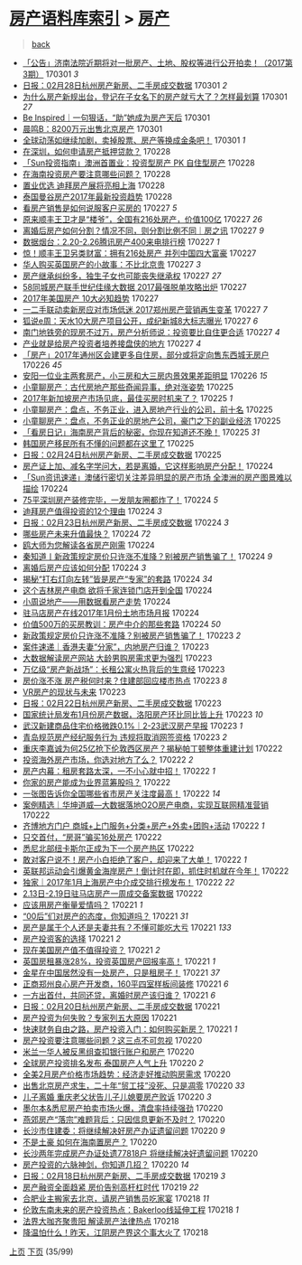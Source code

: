[房产语料库索引](../../README.md)  > [房产](房产.md)
====
> [back](../README.md)

- [「公告」济南法院近期将对一批房产、土地、股权等进行公开拍卖！（2017第3期）](http://jkwz.applinzi.com/ittc/6940042143904302085.html#%E3%80%8C%E5%85%AC%E5%91%8A%E3%80%8D%E6%B5%8E%E5%8D%97%E6%B3%95%E9%99%A2%E8%BF%91%E6%9C%9F%E5%B0%86%E5%AF%B9%E4%B8%80%E6%89%B9%E6%88%BF%E4%BA%A7%E3%80%81%E5%9C%9F%E5%9C%B0%E3%80%81%E8%82%A1%E6%9D%83%E7%AD%89%E8%BF%9B%E8%A1%8C%E5%85%AC%E5%BC%80%E6%8B%8D%E5%8D%96%EF%BC%81%EF%BC%882017%E7%AC%AC3%E6%9C%9F%EF%BC%89) 170301 *3* 
- [日报：02月28日杭州房产新房、二手房成交数据](http://jkwz.applinzi.com/ittc/6940034804606305285.html#%E6%97%A5%E6%8A%A5%EF%BC%9A02%E6%9C%8828%E6%97%A5%E6%9D%AD%E5%B7%9E%E6%88%BF%E4%BA%A7%E6%96%B0%E6%88%BF%E3%80%81%E4%BA%8C%E6%89%8B%E6%88%BF%E6%88%90%E4%BA%A4%E6%95%B0%E6%8D%AE) 170301 *2* 
- [为什么房产新规出台，登记在子女名下的房产就亏大了？怎样最划算](http://jkwz.applinzi.com/ittc/6940011101688431621.html#%E4%B8%BA%E4%BB%80%E4%B9%88%E6%88%BF%E4%BA%A7%E6%96%B0%E8%A7%84%E5%87%BA%E5%8F%B0%EF%BC%8C%E7%99%BB%E8%AE%B0%E5%9C%A8%E5%AD%90%E5%A5%B3%E5%90%8D%E4%B8%8B%E7%9A%84%E6%88%BF%E4%BA%A7%E5%B0%B1%E4%BA%8F%E5%A4%A7%E4%BA%86%EF%BC%9F%E6%80%8E%E6%A0%B7%E6%9C%80%E5%88%92%E7%AE%97) 170301 *27* 
- [Be Inspired｜一句狠话，“助”她成为房产天后](http://jkwz.applinzi.com/ittc/6939991098318652420.html#Be+Inspired%EF%BD%9C%E4%B8%80%E5%8F%A5%E7%8B%A0%E8%AF%9D%EF%BC%8C%E2%80%9C%E5%8A%A9%E2%80%9D%E5%A5%B9%E6%88%90%E4%B8%BA%E6%88%BF%E4%BA%A7%E5%A4%A9%E5%90%8E) 170301  
- [晨鸣B：8200万元出售北京房产](http://jkwz.applinzi.com/ittc/6939981458532992004.html#%E6%99%A8%E9%B8%A3B%EF%BC%9A8200%E4%B8%87%E5%85%83%E5%87%BA%E5%94%AE%E5%8C%97%E4%BA%AC%E6%88%BF%E4%BA%A7) 170301  
- [全球动荡如继续加剧，卖掉股票、房产等换成金条吧！](http://jkwz.applinzi.com/ittc/6939681508355998725.html#%E5%85%A8%E7%90%83%E5%8A%A8%E8%8D%A1%E5%A6%82%E7%BB%A7%E7%BB%AD%E5%8A%A0%E5%89%A7%EF%BC%8C%E5%8D%96%E6%8E%89%E8%82%A1%E7%A5%A8%E3%80%81%E6%88%BF%E4%BA%A7%E7%AD%89%E6%8D%A2%E6%88%90%E9%87%91%E6%9D%A1%E5%90%A7%EF%BC%81) 170301 *1* 
- [在深圳，如何申请房产抵押贷款？](http://jkwz.applinzi.com/ittc/6939823118830011396.html#%E5%9C%A8%E6%B7%B1%E5%9C%B3%EF%BC%8C%E5%A6%82%E4%BD%95%E7%94%B3%E8%AF%B7%E6%88%BF%E4%BA%A7%E6%8A%B5%E6%8A%BC%E8%B4%B7%E6%AC%BE%EF%BC%9F) 170228  
- [「Sun投资指南」澳洲首置业：投资型房产 PK 自住型房产](http://jkwz.applinzi.com/ittc/6939738652346418181.html#%E3%80%8CSun%E6%8A%95%E8%B5%84%E6%8C%87%E5%8D%97%E3%80%8D%E6%BE%B3%E6%B4%B2%E9%A6%96%E7%BD%AE%E4%B8%9A%EF%BC%9A%E6%8A%95%E8%B5%84%E5%9E%8B%E6%88%BF%E4%BA%A7+PK+%E8%87%AA%E4%BD%8F%E5%9E%8B%E6%88%BF%E4%BA%A7) 170228  
- [在海南投资房产要注意哪些问题？](http://jkwz.applinzi.com/ittc/6939712695669621764.html#%E5%9C%A8%E6%B5%B7%E5%8D%97%E6%8A%95%E8%B5%84%E6%88%BF%E4%BA%A7%E8%A6%81%E6%B3%A8%E6%84%8F%E5%93%AA%E4%BA%9B%E9%97%AE%E9%A2%98%EF%BC%9F) 170228  
- [置业优选 迪拜房产展将亮相上海](http://jkwz.applinzi.com/ittc/6939705138024547332.html#%E7%BD%AE%E4%B8%9A%E4%BC%98%E9%80%89+%E8%BF%AA%E6%8B%9C%E6%88%BF%E4%BA%A7%E5%B1%95%E5%B0%86%E4%BA%AE%E7%9B%B8%E4%B8%8A%E6%B5%B7) 170228  
- [泰国曼谷房产2017年最新投资趋势](http://jkwz.applinzi.com/ittc/6939684606235378692.html#%E6%B3%B0%E5%9B%BD%E6%9B%BC%E8%B0%B7%E6%88%BF%E4%BA%A72017%E5%B9%B4%E6%9C%80%E6%96%B0%E6%8A%95%E8%B5%84%E8%B6%8B%E5%8A%BF) 170228  
- [看房产销售是如何说服客户买房的](http://jkwz.applinzi.com/ittc/6939439688409678853.html#%E7%9C%8B%E6%88%BF%E4%BA%A7%E9%94%80%E5%94%AE%E6%98%AF%E5%A6%82%E4%BD%95%E8%AF%B4%E6%9C%8D%E5%AE%A2%E6%88%B7%E4%B9%B0%E6%88%BF%E7%9A%84) 170227 *5* 
- [原来顺丰王卫才是“楼爷”，全国有216处房产，价值100亿](http://jkwz.applinzi.com/ittc/6939363807850923012.html#%E5%8E%9F%E6%9D%A5%E9%A1%BA%E4%B8%B0%E7%8E%8B%E5%8D%AB%E6%89%8D%E6%98%AF%E2%80%9C%E6%A5%BC%E7%88%B7%E2%80%9D%EF%BC%8C%E5%85%A8%E5%9B%BD%E6%9C%89216%E5%A4%84%E6%88%BF%E4%BA%A7%EF%BC%8C%E4%BB%B7%E5%80%BC100%E4%BA%BF) 170227 *26* 
- [离婚后房产如何分割？情况不同，则分割比例不同｜房之讯](http://jkwz.applinzi.com/ittc/6939361834506388484.html#%E7%A6%BB%E5%A9%9A%E5%90%8E%E6%88%BF%E4%BA%A7%E5%A6%82%E4%BD%95%E5%88%86%E5%89%B2%EF%BC%9F%E6%83%85%E5%86%B5%E4%B8%8D%E5%90%8C%EF%BC%8C%E5%88%99%E5%88%86%E5%89%B2%E6%AF%94%E4%BE%8B%E4%B8%8D%E5%90%8C%EF%BD%9C%E6%88%BF%E4%B9%8B%E8%AE%AF) 170227 *9* 
- [数据烟台：2.20-2.26腾讯房产400来电排行榜](http://jkwz.applinzi.com/ittc/6939359930984449028.html#%E6%95%B0%E6%8D%AE%E7%83%9F%E5%8F%B0%EF%BC%9A2.20-2.26%E8%85%BE%E8%AE%AF%E6%88%BF%E4%BA%A7400%E6%9D%A5%E7%94%B5%E6%8E%92%E8%A1%8C%E6%A6%9C) 170227 *1* 
- [惊！顺丰王卫另类财富：拥有216处房产 并列中国四大富豪](http://jkwz.applinzi.com/ittc/6939342677454881797.html#%E6%83%8A%EF%BC%81%E9%A1%BA%E4%B8%B0%E7%8E%8B%E5%8D%AB%E5%8F%A6%E7%B1%BB%E8%B4%A2%E5%AF%8C%EF%BC%9A%E6%8B%A5%E6%9C%89216%E5%A4%84%E6%88%BF%E4%BA%A7+%E5%B9%B6%E5%88%97%E4%B8%AD%E5%9B%BD%E5%9B%9B%E5%A4%A7%E5%AF%8C%E8%B1%AA) 170227  
- [华人购买英国房产的小故事：不比北京贵](http://jkwz.applinzi.com/ittc/6939328493556073477.html#%E5%8D%8E%E4%BA%BA%E8%B4%AD%E4%B9%B0%E8%8B%B1%E5%9B%BD%E6%88%BF%E4%BA%A7%E7%9A%84%E5%B0%8F%E6%95%85%E4%BA%8B%EF%BC%9A%E4%B8%8D%E6%AF%94%E5%8C%97%E4%BA%AC%E8%B4%B5) 170227 *3* 
- [房产继承纠纷多，独生子女也可能丧失继承权](http://jkwz.applinzi.com/ittc/6939320970774053893.html#%E6%88%BF%E4%BA%A7%E7%BB%A7%E6%89%BF%E7%BA%A0%E7%BA%B7%E5%A4%9A%EF%BC%8C%E7%8B%AC%E7%94%9F%E5%AD%90%E5%A5%B3%E4%B9%9F%E5%8F%AF%E8%83%BD%E4%B8%A7%E5%A4%B1%E7%BB%A7%E6%89%BF%E6%9D%83) 170227 *27* 
- [58同城房产联手世纪佳缘大数据 2017最强脱单攻略出炉](http://jkwz.applinzi.com/ittc/6939319470064665605.html#58%E5%90%8C%E5%9F%8E%E6%88%BF%E4%BA%A7%E8%81%94%E6%89%8B%E4%B8%96%E7%BA%AA%E4%BD%B3%E7%BC%98%E5%A4%A7%E6%95%B0%E6%8D%AE+2017%E6%9C%80%E5%BC%BA%E8%84%B1%E5%8D%95%E6%94%BB%E7%95%A5%E5%87%BA%E7%82%89) 170227  
- [2017年美国房产 10大必知趋势](http://jkwz.applinzi.com/ittc/6939309974638560260.html#2017%E5%B9%B4%E7%BE%8E%E5%9B%BD%E6%88%BF%E4%BA%A7+10%E5%A4%A7%E5%BF%85%E7%9F%A5%E8%B6%8B%E5%8A%BF) 170227  
- [一二手联动卖新房应对市场低迷 2017郑州房产营销再生变革](http://jkwz.applinzi.com/ittc/6939279354734576645.html#%E4%B8%80%E4%BA%8C%E6%89%8B%E8%81%94%E5%8A%A8%E5%8D%96%E6%96%B0%E6%88%BF%E5%BA%94%E5%AF%B9%E5%B8%82%E5%9C%BA%E4%BD%8E%E8%BF%B7+2017%E9%83%91%E5%B7%9E%E6%88%BF%E4%BA%A7%E8%90%A5%E9%94%80%E5%86%8D%E7%94%9F%E5%8F%98%E9%9D%A9) 170227 *7* 
- [狐说e周：天水10大房产项目公开，成纪新城8大标志曝光](http://jkwz.applinzi.com/ittc/6939280108891407365.html#%E7%8B%90%E8%AF%B4e%E5%91%A8%EF%BC%9A%E5%A4%A9%E6%B0%B410%E5%A4%A7%E6%88%BF%E4%BA%A7%E9%A1%B9%E7%9B%AE%E5%85%AC%E5%BC%80%EF%BC%8C%E6%88%90%E7%BA%AA%E6%96%B0%E5%9F%8E8%E5%A4%A7%E6%A0%87%E5%BF%97%E6%9B%9D%E5%85%89) 170227 *6* 
- [南门地铁旁的现房不过万，房产分析师说：投资要比自住更合适](http://jkwz.applinzi.com/ittc/6939264110121452549.html#%E5%8D%97%E9%97%A8%E5%9C%B0%E9%93%81%E6%97%81%E7%9A%84%E7%8E%B0%E6%88%BF%E4%B8%8D%E8%BF%87%E4%B8%87%EF%BC%8C%E6%88%BF%E4%BA%A7%E5%88%86%E6%9E%90%E5%B8%88%E8%AF%B4%EF%BC%9A%E6%8A%95%E8%B5%84%E8%A6%81%E6%AF%94%E8%87%AA%E4%BD%8F%E6%9B%B4%E5%90%88%E9%80%82) 170227 *4* 
- [产业就是给房产投资者培养接盘侠的地方](http://jkwz.applinzi.com/ittc/6939262699283416068.html#%E4%BA%A7%E4%B8%9A%E5%B0%B1%E6%98%AF%E7%BB%99%E6%88%BF%E4%BA%A7%E6%8A%95%E8%B5%84%E8%80%85%E5%9F%B9%E5%85%BB%E6%8E%A5%E7%9B%98%E4%BE%A0%E7%9A%84%E5%9C%B0%E6%96%B9) 170227 *4* 
- [「房产」2017年通州区会建更多自住房，部分或将定向售东西城无房户](http://jkwz.applinzi.com/ittc/6939045619883836420.html#%E3%80%8C%E6%88%BF%E4%BA%A7%E3%80%8D2017%E5%B9%B4%E9%80%9A%E5%B7%9E%E5%8C%BA%E4%BC%9A%E5%BB%BA%E6%9B%B4%E5%A4%9A%E8%87%AA%E4%BD%8F%E6%88%BF%EF%BC%8C%E9%83%A8%E5%88%86%E6%88%96%E5%B0%86%E5%AE%9A%E5%90%91%E5%94%AE%E4%B8%9C%E8%A5%BF%E5%9F%8E%E6%97%A0%E6%88%BF%E6%88%B7) 170226 *45* 
- [安阳一位业主两套房产，小三房和大三房内景效果差距明显](http://jkwz.applinzi.com/ittc/6938955501261030405.html#%E5%AE%89%E9%98%B3%E4%B8%80%E4%BD%8D%E4%B8%9A%E4%B8%BB%E4%B8%A4%E5%A5%97%E6%88%BF%E4%BA%A7%EF%BC%8C%E5%B0%8F%E4%B8%89%E6%88%BF%E5%92%8C%E5%A4%A7%E4%B8%89%E6%88%BF%E5%86%85%E6%99%AF%E6%95%88%E6%9E%9C%E5%B7%AE%E8%B7%9D%E6%98%8E%E6%98%BE) 170226 *15* 
- [小童聊房产：古代房地产那些奇闻异事，绝对涨姿势](http://jkwz.applinzi.com/ittc/6938707974410470405.html#%E5%B0%8F%E7%AB%A5%E8%81%8A%E6%88%BF%E4%BA%A7%EF%BC%9A%E5%8F%A4%E4%BB%A3%E6%88%BF%E5%9C%B0%E4%BA%A7%E9%82%A3%E4%BA%9B%E5%A5%87%E9%97%BB%E5%BC%82%E4%BA%8B%EF%BC%8C%E7%BB%9D%E5%AF%B9%E6%B6%A8%E5%A7%BF%E5%8A%BF) 170225  
- [2017年新加坡房产市场见底，最佳买房时机来了？](http://jkwz.applinzi.com/ittc/6938705857239057412.html#2017%E5%B9%B4%E6%96%B0%E5%8A%A0%E5%9D%A1%E6%88%BF%E4%BA%A7%E5%B8%82%E5%9C%BA%E8%A7%81%E5%BA%95%EF%BC%8C%E6%9C%80%E4%BD%B3%E4%B9%B0%E6%88%BF%E6%97%B6%E6%9C%BA%E6%9D%A5%E4%BA%86%EF%BC%9F) 170225 *1* 
- [小童聊房产：盘点，不务正业，进入房地产行业的公司，前十名](http://jkwz.applinzi.com/ittc/6938683653340267525.html#%E5%B0%8F%E7%AB%A5%E8%81%8A%E6%88%BF%E4%BA%A7%EF%BC%9A%E7%9B%98%E7%82%B9%EF%BC%8C%E4%B8%8D%E5%8A%A1%E6%AD%A3%E4%B8%9A%EF%BC%8C%E8%BF%9B%E5%85%A5%E6%88%BF%E5%9C%B0%E4%BA%A7%E8%A1%8C%E4%B8%9A%E7%9A%84%E5%85%AC%E5%8F%B8%EF%BC%8C%E5%89%8D%E5%8D%81%E5%90%8D) 170225  
- [小童聊房产：盘点，不务正业的房地产公司，豪门之下的副业经济](http://jkwz.applinzi.com/ittc/6938682801540039685.html#%E5%B0%8F%E7%AB%A5%E8%81%8A%E6%88%BF%E4%BA%A7%EF%BC%9A%E7%9B%98%E7%82%B9%EF%BC%8C%E4%B8%8D%E5%8A%A1%E6%AD%A3%E4%B8%9A%E7%9A%84%E6%88%BF%E5%9C%B0%E4%BA%A7%E5%85%AC%E5%8F%B8%EF%BC%8C%E8%B1%AA%E9%97%A8%E4%B9%8B%E4%B8%8B%E7%9A%84%E5%89%AF%E4%B8%9A%E7%BB%8F%E6%B5%8E) 170225  
- [「看房日记」海南房产背后的秘密，你现在知道还不晚！](http://jkwz.applinzi.com/ittc/6938663386224264197.html#%E3%80%8C%E7%9C%8B%E6%88%BF%E6%97%A5%E8%AE%B0%E3%80%8D%E6%B5%B7%E5%8D%97%E6%88%BF%E4%BA%A7%E8%83%8C%E5%90%8E%E7%9A%84%E7%A7%98%E5%AF%86%EF%BC%8C%E4%BD%A0%E7%8E%B0%E5%9C%A8%E7%9F%A5%E9%81%93%E8%BF%98%E4%B8%8D%E6%99%9A%EF%BC%81) 170225 *31* 
- [韩国房产移民所有不懂的问题都在这里了](http://jkwz.applinzi.com/ittc/6938591831028925445.html#%E9%9F%A9%E5%9B%BD%E6%88%BF%E4%BA%A7%E7%A7%BB%E6%B0%91%E6%89%80%E6%9C%89%E4%B8%8D%E6%87%82%E7%9A%84%E9%97%AE%E9%A2%98%E9%83%BD%E5%9C%A8%E8%BF%99%E9%87%8C%E4%BA%86) 170225  
- [日报：02月24日杭州房产新房、二手房成交数据](http://jkwz.applinzi.com/ittc/6938520429022151685.html#%E6%97%A5%E6%8A%A5%EF%BC%9A02%E6%9C%8824%E6%97%A5%E6%9D%AD%E5%B7%9E%E6%88%BF%E4%BA%A7%E6%96%B0%E6%88%BF%E3%80%81%E4%BA%8C%E6%89%8B%E6%88%BF%E6%88%90%E4%BA%A4%E6%95%B0%E6%8D%AE) 170225  
- [房产证上加、减名字学问大，若是离婚，它这样影响房产分配！](http://jkwz.applinzi.com/ittc/6938315403645420548.html#%E6%88%BF%E4%BA%A7%E8%AF%81%E4%B8%8A%E5%8A%A0%E3%80%81%E5%87%8F%E5%90%8D%E5%AD%97%E5%AD%A6%E9%97%AE%E5%A4%A7%EF%BC%8C%E8%8B%A5%E6%98%AF%E7%A6%BB%E5%A9%9A%EF%BC%8C%E5%AE%83%E8%BF%99%E6%A0%B7%E5%BD%B1%E5%93%8D%E6%88%BF%E4%BA%A7%E5%88%86%E9%85%8D%EF%BC%81) 170224  
- [「Sun资讯速递」澳储行密切关注差异明显的房产市场 全澳洲的房产图景难以描绘](http://jkwz.applinzi.com/ittc/6938266819256386564.html#%E3%80%8CSun%E8%B5%84%E8%AE%AF%E9%80%9F%E9%80%92%E3%80%8D%E6%BE%B3%E5%82%A8%E8%A1%8C%E5%AF%86%E5%88%87%E5%85%B3%E6%B3%A8%E5%B7%AE%E5%BC%82%E6%98%8E%E6%98%BE%E7%9A%84%E6%88%BF%E4%BA%A7%E5%B8%82%E5%9C%BA+%E5%85%A8%E6%BE%B3%E6%B4%B2%E7%9A%84%E6%88%BF%E4%BA%A7%E5%9B%BE%E6%99%AF%E9%9A%BE%E4%BB%A5%E6%8F%8F%E7%BB%98) 170224  
- [75平深圳房产装修完毕，一发朋友圈都炸了！](http://jkwz.applinzi.com/ittc/6938209438438786053.html#75%E5%B9%B3%E6%B7%B1%E5%9C%B3%E6%88%BF%E4%BA%A7%E8%A3%85%E4%BF%AE%E5%AE%8C%E6%AF%95%EF%BC%8C%E4%B8%80%E5%8F%91%E6%9C%8B%E5%8F%8B%E5%9C%88%E9%83%BD%E7%82%B8%E4%BA%86%EF%BC%81) 170224 *5* 
- [迪拜房产值得投资的12个理由](http://jkwz.applinzi.com/ittc/6938158198858187781.html#%E8%BF%AA%E6%8B%9C%E6%88%BF%E4%BA%A7%E5%80%BC%E5%BE%97%E6%8A%95%E8%B5%84%E7%9A%8412%E4%B8%AA%E7%90%86%E7%94%B1) 170224 *3* 
- [日报：02月23日杭州房产新房、二手房成交数据](http://jkwz.applinzi.com/ittc/6938142903242327045.html#%E6%97%A5%E6%8A%A5%EF%BC%9A02%E6%9C%8823%E6%97%A5%E6%9D%AD%E5%B7%9E%E6%88%BF%E4%BA%A7%E6%96%B0%E6%88%BF%E3%80%81%E4%BA%8C%E6%89%8B%E6%88%BF%E6%88%90%E4%BA%A4%E6%95%B0%E6%8D%AE) 170224 *3* 
- [哪些房产未来升值最快？](http://jkwz.applinzi.com/ittc/6938133352644346885.html#%E5%93%AA%E4%BA%9B%E6%88%BF%E4%BA%A7%E6%9C%AA%E6%9D%A5%E5%8D%87%E5%80%BC%E6%9C%80%E5%BF%AB%EF%BC%9F) 170224 *72* 
- [鸥大师为您解读各省房产刚需](http://jkwz.applinzi.com/ittc/6938132562793989124.html#%E9%B8%A5%E5%A4%A7%E5%B8%88%E4%B8%BA%E6%82%A8%E8%A7%A3%E8%AF%BB%E5%90%84%E7%9C%81%E6%88%BF%E4%BA%A7%E5%88%9A%E9%9C%80) 170224  
- [秦知道丨新政策规定房价只许涨不准降？别被房产销售骗了！](http://jkwz.applinzi.com/ittc/6938125902767719429.html#%E7%A7%A6%E7%9F%A5%E9%81%93%E4%B8%A8%E6%96%B0%E6%94%BF%E7%AD%96%E8%A7%84%E5%AE%9A%E6%88%BF%E4%BB%B7%E5%8F%AA%E8%AE%B8%E6%B6%A8%E4%B8%8D%E5%87%86%E9%99%8D%EF%BC%9F%E5%88%AB%E8%A2%AB%E6%88%BF%E4%BA%A7%E9%94%80%E5%94%AE%E9%AA%97%E4%BA%86%EF%BC%81) 170224 *9* 
- [离婚后房产应该如何分配](http://jkwz.applinzi.com/ittc/6938122934198731780.html#%E7%A6%BB%E5%A9%9A%E5%90%8E%E6%88%BF%E4%BA%A7%E5%BA%94%E8%AF%A5%E5%A6%82%E4%BD%95%E5%88%86%E9%85%8D) 170224 *3* 
- [揭秘“打右灯向左转”皆是房产“专家”的套路](http://jkwz.applinzi.com/ittc/6938116129741603845.html#%E6%8F%AD%E7%A7%98%E2%80%9C%E6%89%93%E5%8F%B3%E7%81%AF%E5%90%91%E5%B7%A6%E8%BD%AC%E2%80%9D%E7%9A%86%E6%98%AF%E6%88%BF%E4%BA%A7%E2%80%9C%E4%B8%93%E5%AE%B6%E2%80%9D%E7%9A%84%E5%A5%97%E8%B7%AF) 170224 *34* 
- [这个吉林房产电商 欲将千家连锁门店开到全国](http://jkwz.applinzi.com/ittc/6937839236073128965.html#%E8%BF%99%E4%B8%AA%E5%90%89%E6%9E%97%E6%88%BF%E4%BA%A7%E7%94%B5%E5%95%86+%E6%AC%B2%E5%B0%86%E5%8D%83%E5%AE%B6%E8%BF%9E%E9%94%81%E9%97%A8%E5%BA%97%E5%BC%80%E5%88%B0%E5%85%A8%E5%9B%BD) 170224  
- [小周说地产——用数据看房产走势](http://jkwz.applinzi.com/ittc/6938111045334991876.html#%E5%B0%8F%E5%91%A8%E8%AF%B4%E5%9C%B0%E4%BA%A7%E2%80%94%E2%80%94%E7%94%A8%E6%95%B0%E6%8D%AE%E7%9C%8B%E6%88%BF%E4%BA%A7%E8%B5%B0%E5%8A%BF) 170224  
- [驻马店房产在线2017年1月份土地市场月报](http://jkwz.applinzi.com/ittc/6938110394299319300.html#%E9%A9%BB%E9%A9%AC%E5%BA%97%E6%88%BF%E4%BA%A7%E5%9C%A8%E7%BA%BF2017%E5%B9%B41%E6%9C%88%E4%BB%BD%E5%9C%9F%E5%9C%B0%E5%B8%82%E5%9C%BA%E6%9C%88%E6%8A%A5) 170224  
- [价值500万的买房教训：房产中介的那些套路](http://jkwz.applinzi.com/ittc/6938101631974638596.html#%E4%BB%B7%E5%80%BC500%E4%B8%87%E7%9A%84%E4%B9%B0%E6%88%BF%E6%95%99%E8%AE%AD%EF%BC%9A%E6%88%BF%E4%BA%A7%E4%B8%AD%E4%BB%8B%E7%9A%84%E9%82%A3%E4%BA%9B%E5%A5%97%E8%B7%AF) 170224 *50* 
- [新政策规定房价只许涨不准降？别被房产销售骗了！](http://jkwz.applinzi.com/ittc/6937916762141230085.html#%E6%96%B0%E6%94%BF%E7%AD%96%E8%A7%84%E5%AE%9A%E6%88%BF%E4%BB%B7%E5%8F%AA%E8%AE%B8%E6%B6%A8%E4%B8%8D%E5%87%86%E9%99%8D%EF%BC%9F%E5%88%AB%E8%A2%AB%E6%88%BF%E4%BA%A7%E9%94%80%E5%94%AE%E9%AA%97%E4%BA%86%EF%BC%81) 170223 *2* 
- [案件速递｜香港夫妻“分家”，内地房产归谁？](http://jkwz.applinzi.com/ittc/6937889486284522501.html#%E6%A1%88%E4%BB%B6%E9%80%9F%E9%80%92%EF%BD%9C%E9%A6%99%E6%B8%AF%E5%A4%AB%E5%A6%BB%E2%80%9C%E5%88%86%E5%AE%B6%E2%80%9D%EF%BC%8C%E5%86%85%E5%9C%B0%E6%88%BF%E4%BA%A7%E5%BD%92%E8%B0%81%EF%BC%9F) 170223  
- [大数据解读房产网站 大龄男购房需求更为强烈](http://jkwz.applinzi.com/ittc/6937880724693844997.html#%E5%A4%A7%E6%95%B0%E6%8D%AE%E8%A7%A3%E8%AF%BB%E6%88%BF%E4%BA%A7%E7%BD%91%E7%AB%99+%E5%A4%A7%E9%BE%84%E7%94%B7%E8%B4%AD%E6%88%BF%E9%9C%80%E6%B1%82%E6%9B%B4%E4%B8%BA%E5%BC%BA%E7%83%88) 170223  
- [万亿级“房产新战场”：长租公寓火热背后的生意经](http://jkwz.applinzi.com/ittc/6937860645965005829.html#%E4%B8%87%E4%BA%BF%E7%BA%A7%E2%80%9C%E6%88%BF%E4%BA%A7%E6%96%B0%E6%88%98%E5%9C%BA%E2%80%9D%EF%BC%9A%E9%95%BF%E7%A7%9F%E5%85%AC%E5%AF%93%E7%81%AB%E7%83%AD%E8%83%8C%E5%90%8E%E7%9A%84%E7%94%9F%E6%84%8F%E7%BB%8F) 170223  
- [房价涨不涨 房产税何时来？住建部回应楼市热点](http://jkwz.applinzi.com/ittc/6937848560270967812.html#%E6%88%BF%E4%BB%B7%E6%B6%A8%E4%B8%8D%E6%B6%A8+%E6%88%BF%E4%BA%A7%E7%A8%8E%E4%BD%95%E6%97%B6%E6%9D%A5%EF%BC%9F%E4%BD%8F%E5%BB%BA%E9%83%A8%E5%9B%9E%E5%BA%94%E6%A5%BC%E5%B8%82%E7%83%AD%E7%82%B9) 170223 *8* 
- [VR房产的现状与未来](http://jkwz.applinzi.com/ittc/6937825936417489924.html#VR%E6%88%BF%E4%BA%A7%E7%9A%84%E7%8E%B0%E7%8A%B6%E4%B8%8E%E6%9C%AA%E6%9D%A5) 170223  
- [日报：02月22日杭州房产新房、二手房成交数据](http://jkwz.applinzi.com/ittc/6937811884421170181.html#%E6%97%A5%E6%8A%A5%EF%BC%9A02%E6%9C%8822%E6%97%A5%E6%9D%AD%E5%B7%9E%E6%88%BF%E4%BA%A7%E6%96%B0%E6%88%BF%E3%80%81%E4%BA%8C%E6%89%8B%E6%88%BF%E6%88%90%E4%BA%A4%E6%95%B0%E6%8D%AE) 170223  
- [国家统计局发布1月份房产数据，洛阳房产环比同比皆上升](http://jkwz.applinzi.com/ittc/6937790693249647621.html#%E5%9B%BD%E5%AE%B6%E7%BB%9F%E8%AE%A1%E5%B1%80%E5%8F%91%E5%B8%831%E6%9C%88%E4%BB%BD%E6%88%BF%E4%BA%A7%E6%95%B0%E6%8D%AE%EF%BC%8C%E6%B4%9B%E9%98%B3%E6%88%BF%E4%BA%A7%E7%8E%AF%E6%AF%94%E5%90%8C%E6%AF%94%E7%9A%86%E4%B8%8A%E5%8D%87) 170223 *10* 
- [武汉新建商品住宅价格微跌0.1%｜2-23武汉房产早报](http://jkwz.applinzi.com/ittc/6937748633893209093.html#%E6%AD%A6%E6%B1%89%E6%96%B0%E5%BB%BA%E5%95%86%E5%93%81%E4%BD%8F%E5%AE%85%E4%BB%B7%E6%A0%BC%E5%BE%AE%E8%B7%8C0.1%25%EF%BD%9C2-23%E6%AD%A6%E6%B1%89%E6%88%BF%E4%BA%A7%E6%97%A9%E6%8A%A5) 170223 *1* 
- [青岛规范房产经纪服务行为 违规将取消网签资格](http://jkwz.applinzi.com/ittc/6937738899374998533.html#%E9%9D%92%E5%B2%9B%E8%A7%84%E8%8C%83%E6%88%BF%E4%BA%A7%E7%BB%8F%E7%BA%AA%E6%9C%8D%E5%8A%A1%E8%A1%8C%E4%B8%BA+%E8%BF%9D%E8%A7%84%E5%B0%86%E5%8F%96%E6%B6%88%E7%BD%91%E7%AD%BE%E8%B5%84%E6%A0%BC) 170223 *2* 
- [重庆李嘉诚为何25亿抢下伦敦西区房产？揭秘帕丁顿整体重建计划](http://jkwz.applinzi.com/ittc/6937593166864843780.html#%E9%87%8D%E5%BA%86%E6%9D%8E%E5%98%89%E8%AF%9A%E4%B8%BA%E4%BD%9525%E4%BA%BF%E6%8A%A2%E4%B8%8B%E4%BC%A6%E6%95%A6%E8%A5%BF%E5%8C%BA%E6%88%BF%E4%BA%A7%EF%BC%9F%E6%8F%AD%E7%A7%98%E5%B8%95%E4%B8%81%E9%A1%BF%E6%95%B4%E4%BD%93%E9%87%8D%E5%BB%BA%E8%AE%A1%E5%88%92) 170222  
- [投资海外房产市场，你选对地方了么？](http://jkwz.applinzi.com/ittc/6937553444339713029.html#%E6%8A%95%E8%B5%84%E6%B5%B7%E5%A4%96%E6%88%BF%E4%BA%A7%E5%B8%82%E5%9C%BA%EF%BC%8C%E4%BD%A0%E9%80%89%E5%AF%B9%E5%9C%B0%E6%96%B9%E4%BA%86%E4%B9%88%EF%BC%9F) 170222 *2* 
- [房产内幕：租房套路太深，一不小心就中招！](http://jkwz.applinzi.com/ittc/6937518032602792965.html#%E6%88%BF%E4%BA%A7%E5%86%85%E5%B9%95%EF%BC%9A%E7%A7%9F%E6%88%BF%E5%A5%97%E8%B7%AF%E5%A4%AA%E6%B7%B1%EF%BC%8C%E4%B8%80%E4%B8%8D%E5%B0%8F%E5%BF%83%E5%B0%B1%E4%B8%AD%E6%8B%9B%EF%BC%81) 170222 *1* 
- [你家的房产能成为业界蓝筹股吗？](http://jkwz.applinzi.com/ittc/6937464753755784196.html#%E4%BD%A0%E5%AE%B6%E7%9A%84%E6%88%BF%E4%BA%A7%E8%83%BD%E6%88%90%E4%B8%BA%E4%B8%9A%E7%95%8C%E8%93%9D%E7%AD%B9%E8%82%A1%E5%90%97%EF%BC%9F) 170222  
- [一张图告诉你全国哪些省市房产关注度最高！](http://jkwz.applinzi.com/ittc/6937460805242192900.html#%E4%B8%80%E5%BC%A0%E5%9B%BE%E5%91%8A%E8%AF%89%E4%BD%A0%E5%85%A8%E5%9B%BD%E5%93%AA%E4%BA%9B%E7%9C%81%E5%B8%82%E6%88%BF%E4%BA%A7%E5%85%B3%E6%B3%A8%E5%BA%A6%E6%9C%80%E9%AB%98%EF%BC%81) 170222 *14* 
- [案例精选｜华坤道威—大数据落地O2O房产电商，实现互联网精准营销](http://jkwz.applinzi.com/ittc/6937460578368095236.html#%E6%A1%88%E4%BE%8B%E7%B2%BE%E9%80%89%EF%BD%9C%E5%8D%8E%E5%9D%A4%E9%81%93%E5%A8%81%E2%80%94%E5%A4%A7%E6%95%B0%E6%8D%AE%E8%90%BD%E5%9C%B0O2O%E6%88%BF%E4%BA%A7%E7%94%B5%E5%95%86%EF%BC%8C%E5%AE%9E%E7%8E%B0%E4%BA%92%E8%81%94%E7%BD%91%E7%B2%BE%E5%87%86%E8%90%A5%E9%94%80) 170222  
- [齐博地方门户 商城+上门服务+分类+房产+外卖+团购+活动](http://jkwz.applinzi.com/ittc/6937451325393732613.html#%E9%BD%90%E5%8D%9A%E5%9C%B0%E6%96%B9%E9%97%A8%E6%88%B7+%E5%95%86%E5%9F%8E%2B%E4%B8%8A%E9%97%A8%E6%9C%8D%E5%8A%A1%2B%E5%88%86%E7%B1%BB%2B%E6%88%BF%E4%BA%A7%2B%E5%A4%96%E5%8D%96%2B%E5%9B%A2%E8%B4%AD%2B%E6%B4%BB%E5%8A%A8) 170222 *1* 
- [只交首付，“房哥”骗买16处房产](http://jkwz.applinzi.com/ittc/6937425981391520773.html#%E5%8F%AA%E4%BA%A4%E9%A6%96%E4%BB%98%EF%BC%8C%E2%80%9C%E6%88%BF%E5%93%A5%E2%80%9D%E9%AA%97%E4%B9%B016%E5%A4%84%E6%88%BF%E4%BA%A7) 170222  
- [悉尼北部纽卡斯尔正成为下一个房产热区](http://jkwz.applinzi.com/ittc/6937402741214413829.html#%E6%82%89%E5%B0%BC%E5%8C%97%E9%83%A8%E7%BA%BD%E5%8D%A1%E6%96%AF%E5%B0%94%E6%AD%A3%E6%88%90%E4%B8%BA%E4%B8%8B%E4%B8%80%E4%B8%AA%E6%88%BF%E4%BA%A7%E7%83%AD%E5%8C%BA) 170222  
- [敢对客户说不！房产小白拒绝了客户，却迎来了大单！](http://jkwz.applinzi.com/ittc/6937393146295223301.html#%E6%95%A2%E5%AF%B9%E5%AE%A2%E6%88%B7%E8%AF%B4%E4%B8%8D%EF%BC%81%E6%88%BF%E4%BA%A7%E5%B0%8F%E7%99%BD%E6%8B%92%E7%BB%9D%E4%BA%86%E5%AE%A2%E6%88%B7%EF%BC%8C%E5%8D%B4%E8%BF%8E%E6%9D%A5%E4%BA%86%E5%A4%A7%E5%8D%95%EF%BC%81) 170222 *1* 
- [英联邦运动会引爆黄金海岸房产！倒计时在即，抓住时机就在今年！](http://jkwz.applinzi.com/ittc/6937391326151836677.html#%E8%8B%B1%E8%81%94%E9%82%A6%E8%BF%90%E5%8A%A8%E4%BC%9A%E5%BC%95%E7%88%86%E9%BB%84%E9%87%91%E6%B5%B7%E5%B2%B8%E6%88%BF%E4%BA%A7%EF%BC%81%E5%80%92%E8%AE%A1%E6%97%B6%E5%9C%A8%E5%8D%B3%EF%BC%8C%E6%8A%93%E4%BD%8F%E6%97%B6%E6%9C%BA%E5%B0%B1%E5%9C%A8%E4%BB%8A%E5%B9%B4%EF%BC%81) 170222  
- [独家｜2017年1月上海房产中介成交排行榜发布！](http://jkwz.applinzi.com/ittc/6937385548154143749.html#%E7%8B%AC%E5%AE%B6%EF%BD%9C2017%E5%B9%B41%E6%9C%88%E4%B8%8A%E6%B5%B7%E6%88%BF%E4%BA%A7%E4%B8%AD%E4%BB%8B%E6%88%90%E4%BA%A4%E6%8E%92%E8%A1%8C%E6%A6%9C%E5%8F%91%E5%B8%83%EF%BC%81) 170222 *22* 
- [2.13日-2.19日驻马店房产一周成交备案数据](http://jkwz.applinzi.com/ittc/6937369491901252612.html#2.13%E6%97%A5-2.19%E6%97%A5%E9%A9%BB%E9%A9%AC%E5%BA%97%E6%88%BF%E4%BA%A7%E4%B8%80%E5%91%A8%E6%88%90%E4%BA%A4%E5%A4%87%E6%A1%88%E6%95%B0%E6%8D%AE) 170222  
- [应该用房产衡量爱情吗？](http://jkwz.applinzi.com/ittc/6937193752996348933.html#%E5%BA%94%E8%AF%A5%E7%94%A8%E6%88%BF%E4%BA%A7%E8%A1%A1%E9%87%8F%E7%88%B1%E6%83%85%E5%90%97%EF%BC%9F) 170221 *1* 
- [“00后”们对房产的态度，你知道吗？](http://jkwz.applinzi.com/ittc/6937129557734982660.html#%E2%80%9C00%E5%90%8E%E2%80%9D%E4%BB%AC%E5%AF%B9%E6%88%BF%E4%BA%A7%E7%9A%84%E6%80%81%E5%BA%A6%EF%BC%8C%E4%BD%A0%E7%9F%A5%E9%81%93%E5%90%97%EF%BC%9F) 170221 *31* 
- [房产是属于个人还是夫妻共有？不懂可能吃大亏](http://jkwz.applinzi.com/ittc/6937124659232506884.html#%E6%88%BF%E4%BA%A7%E6%98%AF%E5%B1%9E%E4%BA%8E%E4%B8%AA%E4%BA%BA%E8%BF%98%E6%98%AF%E5%A4%AB%E5%A6%BB%E5%85%B1%E6%9C%89%EF%BC%9F%E4%B8%8D%E6%87%82%E5%8F%AF%E8%83%BD%E5%90%83%E5%A4%A7%E4%BA%8F) 170221 *133* 
- [房产投资客的选择](http://jkwz.applinzi.com/ittc/6937111739178157061.html#%E6%88%BF%E4%BA%A7%E6%8A%95%E8%B5%84%E5%AE%A2%E7%9A%84%E9%80%89%E6%8B%A9) 170221 *2* 
- [现在美国房产值不值得投资？](http://jkwz.applinzi.com/ittc/6937104506474202116.html#%E7%8E%B0%E5%9C%A8%E7%BE%8E%E5%9B%BD%E6%88%BF%E4%BA%A7%E5%80%BC%E4%B8%8D%E5%80%BC%E5%BE%97%E6%8A%95%E8%B5%84%EF%BC%9F) 170221 *2* 
- [英国房租暴涨28%，投资英国房产回报率高！](http://jkwz.applinzi.com/ittc/6937095788416205829.html#%E8%8B%B1%E5%9B%BD%E6%88%BF%E7%A7%9F%E6%9A%B4%E6%B6%A828%25%EF%BC%8C%E6%8A%95%E8%B5%84%E8%8B%B1%E5%9B%BD%E6%88%BF%E4%BA%A7%E5%9B%9E%E6%8A%A5%E7%8E%87%E9%AB%98%EF%BC%81) 170221 *1* 
- [金星在中国居然没有一处房产，只是租房子！](http://jkwz.applinzi.com/ittc/6937046044079817733.html#%E9%87%91%E6%98%9F%E5%9C%A8%E4%B8%AD%E5%9B%BD%E5%B1%85%E7%84%B6%E6%B2%A1%E6%9C%89%E4%B8%80%E5%A4%84%E6%88%BF%E4%BA%A7%EF%BC%8C%E5%8F%AA%E6%98%AF%E7%A7%9F%E6%88%BF%E5%AD%90%EF%BC%81) 170221 *37* 
- [正商郑州良心房产开发商，160平四室样板间装修](http://jkwz.applinzi.com/ittc/6937043160529372165.html#%E6%AD%A3%E5%95%86%E9%83%91%E5%B7%9E%E8%89%AF%E5%BF%83%E6%88%BF%E4%BA%A7%E5%BC%80%E5%8F%91%E5%95%86%EF%BC%8C160%E5%B9%B3%E5%9B%9B%E5%AE%A4%E6%A0%B7%E6%9D%BF%E9%97%B4%E8%A3%85%E4%BF%AE) 170221 *6* 
- [一方出首付，共同还贷，离婚时房产该归谁？](http://jkwz.applinzi.com/ittc/6937033412446782469.html#%E4%B8%80%E6%96%B9%E5%87%BA%E9%A6%96%E4%BB%98%EF%BC%8C%E5%85%B1%E5%90%8C%E8%BF%98%E8%B4%B7%EF%BC%8C%E7%A6%BB%E5%A9%9A%E6%97%B6%E6%88%BF%E4%BA%A7%E8%AF%A5%E5%BD%92%E8%B0%81%EF%BC%9F) 170221 *6* 
- [日报：02月20日杭州房产新房、二手房成交数据](http://jkwz.applinzi.com/ittc/6937021751589602308.html#%E6%97%A5%E6%8A%A5%EF%BC%9A02%E6%9C%8820%E6%97%A5%E6%9D%AD%E5%B7%9E%E6%88%BF%E4%BA%A7%E6%96%B0%E6%88%BF%E3%80%81%E4%BA%8C%E6%89%8B%E6%88%BF%E6%88%90%E4%BA%A4%E6%95%B0%E6%8D%AE) 170221  
- [房产投资为何失败？专家列五大原因](http://jkwz.applinzi.com/ittc/6937020429016499204.html#%E6%88%BF%E4%BA%A7%E6%8A%95%E8%B5%84%E4%B8%BA%E4%BD%95%E5%A4%B1%E8%B4%A5%EF%BC%9F%E4%B8%93%E5%AE%B6%E5%88%97%E4%BA%94%E5%A4%A7%E5%8E%9F%E5%9B%A0) 170221  
- [快速财务自由之路，房产投资入门：如何购买新房？](http://jkwz.applinzi.com/ittc/6936999218442142724.html#%E5%BF%AB%E9%80%9F%E8%B4%A2%E5%8A%A1%E8%87%AA%E7%94%B1%E4%B9%8B%E8%B7%AF%EF%BC%8C%E6%88%BF%E4%BA%A7%E6%8A%95%E8%B5%84%E5%85%A5%E9%97%A8%EF%BC%9A%E5%A6%82%E4%BD%95%E8%B4%AD%E4%B9%B0%E6%96%B0%E6%88%BF%EF%BC%9F) 170221 *1* 
- [房产投资要注意哪些问题？这三点不可忽视](http://jkwz.applinzi.com/ittc/6936820817387324420.html#%E6%88%BF%E4%BA%A7%E6%8A%95%E8%B5%84%E8%A6%81%E6%B3%A8%E6%84%8F%E5%93%AA%E4%BA%9B%E9%97%AE%E9%A2%98%EF%BC%9F%E8%BF%99%E4%B8%89%E7%82%B9%E4%B8%8D%E5%8F%AF%E5%BF%BD%E8%A7%86) 170220  
- [米兰一华人被反黑组查扣银行账户和房产](http://jkwz.applinzi.com/ittc/6936805017708397573.html#%E7%B1%B3%E5%85%B0%E4%B8%80%E5%8D%8E%E4%BA%BA%E8%A2%AB%E5%8F%8D%E9%BB%91%E7%BB%84%E6%9F%A5%E6%89%A3%E9%93%B6%E8%A1%8C%E8%B4%A6%E6%88%B7%E5%92%8C%E6%88%BF%E4%BA%A7) 170220  
- [全球房产投资排名发布 泰国房产人气上升](http://jkwz.applinzi.com/ittc/6936776240789980164.html#%E5%85%A8%E7%90%83%E6%88%BF%E4%BA%A7%E6%8A%95%E8%B5%84%E6%8E%92%E5%90%8D%E5%8F%91%E5%B8%83+%E6%B3%B0%E5%9B%BD%E6%88%BF%E4%BA%A7%E4%BA%BA%E6%B0%94%E4%B8%8A%E5%8D%87) 170220 *2* 
- [全美2月房产价格市场趋势：经济走好推动购房需求](http://jkwz.applinzi.com/ittc/6936758153642509317.html#%E5%85%A8%E7%BE%8E2%E6%9C%88%E6%88%BF%E4%BA%A7%E4%BB%B7%E6%A0%BC%E5%B8%82%E5%9C%BA%E8%B6%8B%E5%8A%BF%EF%BC%9A%E7%BB%8F%E6%B5%8E%E8%B5%B0%E5%A5%BD%E6%8E%A8%E5%8A%A8%E8%B4%AD%E6%88%BF%E9%9C%80%E6%B1%82) 170220  
- [出售北京房产求生，二十年“贸工技”没死、只是凋零](http://jkwz.applinzi.com/ittc/6936750036204651524.html#%E5%87%BA%E5%94%AE%E5%8C%97%E4%BA%AC%E6%88%BF%E4%BA%A7%E6%B1%82%E7%94%9F%EF%BC%8C%E4%BA%8C%E5%8D%81%E5%B9%B4%E2%80%9C%E8%B4%B8%E5%B7%A5%E6%8A%80%E2%80%9D%E6%B2%A1%E6%AD%BB%E3%80%81%E5%8F%AA%E6%98%AF%E5%87%8B%E9%9B%B6) 170220 *33* 
- [儿子离婚 重庆老父状告儿子儿媳要房产败诉](http://jkwz.applinzi.com/ittc/6936752145264280581.html#%E5%84%BF%E5%AD%90%E7%A6%BB%E5%A9%9A+%E9%87%8D%E5%BA%86%E8%80%81%E7%88%B6%E7%8A%B6%E5%91%8A%E5%84%BF%E5%AD%90%E5%84%BF%E5%AA%B3%E8%A6%81%E6%88%BF%E4%BA%A7%E8%B4%A5%E8%AF%89) 170220 *3* 
- [墨尔本&amp;悉尼房产拍卖市场火爆，清盘率持续强劲](http://jkwz.applinzi.com/ittc/6936734722100298757.html#%E5%A2%A8%E5%B0%94%E6%9C%AC%26amp%3B%E6%82%89%E5%B0%BC%E6%88%BF%E4%BA%A7%E6%8B%8D%E5%8D%96%E5%B8%82%E5%9C%BA%E7%81%AB%E7%88%86%EF%BC%8C%E6%B8%85%E7%9B%98%E7%8E%87%E6%8C%81%E7%BB%AD%E5%BC%BA%E5%8A%B2) 170220  
- [燕郊房产“落宗”难题背后：只因信息更新不及时？](http://jkwz.applinzi.com/ittc/6935630682113180677.html#%E7%87%95%E9%83%8A%E6%88%BF%E4%BA%A7%E2%80%9C%E8%90%BD%E5%AE%97%E2%80%9D%E9%9A%BE%E9%A2%98%E8%83%8C%E5%90%8E%EF%BC%9A%E5%8F%AA%E5%9B%A0%E4%BF%A1%E6%81%AF%E6%9B%B4%E6%96%B0%E4%B8%8D%E5%8F%8A%E6%97%B6%EF%BC%9F) 170220  
- [长沙市住建委：将继续解决好房产办证遗留问题](http://jkwz.applinzi.com/ittc/6936696697752388613.html#%E9%95%BF%E6%B2%99%E5%B8%82%E4%BD%8F%E5%BB%BA%E5%A7%94%EF%BC%9A%E5%B0%86%E7%BB%A7%E7%BB%AD%E8%A7%A3%E5%86%B3%E5%A5%BD%E6%88%BF%E4%BA%A7%E5%8A%9E%E8%AF%81%E9%81%97%E7%95%99%E9%97%AE%E9%A2%98) 170220 *9* 
- [不是土豪 如何在海南置房产？](http://jkwz.applinzi.com/ittc/6936670359809164292.html#%E4%B8%8D%E6%98%AF%E5%9C%9F%E8%B1%AA+%E5%A6%82%E4%BD%95%E5%9C%A8%E6%B5%B7%E5%8D%97%E7%BD%AE%E6%88%BF%E4%BA%A7%EF%BC%9F) 170220  
- [长沙两年完成房产办证处遗77818户 将继续解决好遗留问题](http://jkwz.applinzi.com/ittc/6936669796761601028.html#%E9%95%BF%E6%B2%99%E4%B8%A4%E5%B9%B4%E5%AE%8C%E6%88%90%E6%88%BF%E4%BA%A7%E5%8A%9E%E8%AF%81%E5%A4%84%E9%81%9777818%E6%88%B7+%E5%B0%86%E7%BB%A7%E7%BB%AD%E8%A7%A3%E5%86%B3%E5%A5%BD%E9%81%97%E7%95%99%E9%97%AE%E9%A2%98) 170220  
- [房产投资的六脉神剑，你知道几招？](http://jkwz.applinzi.com/ittc/6936641844267189253.html#%E6%88%BF%E4%BA%A7%E6%8A%95%E8%B5%84%E7%9A%84%E5%85%AD%E8%84%89%E7%A5%9E%E5%89%91%EF%BC%8C%E4%BD%A0%E7%9F%A5%E9%81%93%E5%87%A0%E6%8B%9B%EF%BC%9F) 170220 *14* 
- [日报：02月18日杭州房产新房、二手房成交数据](http://jkwz.applinzi.com/ittc/6936407098287195141.html#%E6%97%A5%E6%8A%A5%EF%BC%9A02%E6%9C%8818%E6%97%A5%E6%9D%AD%E5%B7%9E%E6%88%BF%E4%BA%A7%E6%96%B0%E6%88%BF%E3%80%81%E4%BA%8C%E6%89%8B%E6%88%BF%E6%88%90%E4%BA%A4%E6%95%B0%E6%8D%AE) 170219 *3* 
- [房产融资全面趋紧 房价告别高杆杠时代](http://jkwz.applinzi.com/ittc/6936401437847454725.html#%E6%88%BF%E4%BA%A7%E8%9E%8D%E8%B5%84%E5%85%A8%E9%9D%A2%E8%B6%8B%E7%B4%A7+%E6%88%BF%E4%BB%B7%E5%91%8A%E5%88%AB%E9%AB%98%E6%9D%86%E6%9D%A0%E6%97%B6%E4%BB%A3) 170219 *22* 
- [合肥业主搬家去北京，请房产销售员吃家宴](http://jkwz.applinzi.com/ittc/6936091022584185860.html#%E5%90%88%E8%82%A5%E4%B8%9A%E4%B8%BB%E6%90%AC%E5%AE%B6%E5%8E%BB%E5%8C%97%E4%BA%AC%EF%BC%8C%E8%AF%B7%E6%88%BF%E4%BA%A7%E9%94%80%E5%94%AE%E5%91%98%E5%90%83%E5%AE%B6%E5%AE%B4) 170218 *11* 
- [伦敦东南未来的房产投资热点：Bakerloo线延伸工程](http://jkwz.applinzi.com/ittc/6935976283443037188.html#%E4%BC%A6%E6%95%A6%E4%B8%9C%E5%8D%97%E6%9C%AA%E6%9D%A5%E7%9A%84%E6%88%BF%E4%BA%A7%E6%8A%95%E8%B5%84%E7%83%AD%E7%82%B9%EF%BC%9ABakerloo%E7%BA%BF%E5%BB%B6%E4%BC%B8%E5%B7%A5%E7%A8%8B) 170218 *1* 
- [法界大咖齐聚贵阳 解读房产法律热点](http://jkwz.applinzi.com/ittc/6935964153377457156.html#%E6%B3%95%E7%95%8C%E5%A4%A7%E5%92%96%E9%BD%90%E8%81%9A%E8%B4%B5%E9%98%B3+%E8%A7%A3%E8%AF%BB%E6%88%BF%E4%BA%A7%E6%B3%95%E5%BE%8B%E7%83%AD%E7%82%B9) 170218  
- [降温怕什么！昨天，江阴房产界这个事大火了](http://jkwz.applinzi.com/ittc/6935944699667022852.html#%E9%99%8D%E6%B8%A9%E6%80%95%E4%BB%80%E4%B9%88%EF%BC%81%E6%98%A8%E5%A4%A9%EF%BC%8C%E6%B1%9F%E9%98%B4%E6%88%BF%E4%BA%A7%E7%95%8C%E8%BF%99%E4%B8%AA%E4%BA%8B%E5%A4%A7%E7%81%AB%E4%BA%86) 170218  


 [上页](房产36.md) [下页](房产34.md)          (35/99)